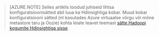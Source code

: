 
> [AZURE.NOTE] Selles artiklis toodud juhiseid lihtsa konfiguratsioonisätted abil luua ka Hdinsightiga kobar. Muud kobar konfiguratsiooni sätted (nt kasutades Azure virtuaalse võrgu või mõne metastore taru ja Oozie) kohta leiate teavet teemast [sätte Hadoopi kogumite Hdinsightiga sisse](../articles/hdinsight/hdinsight-provision-clusters.md).


